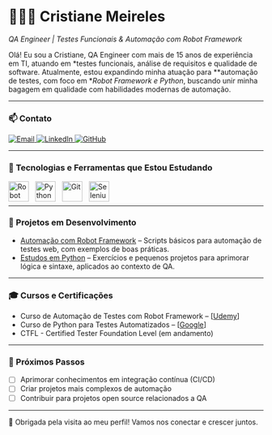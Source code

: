 # 👩🏽‍💻 Cristiane Meireles

*QA Engineer | Testes Funcionais & Automação com Robot Framework*

Olá! Eu sou a Cristiane, QA Engineer com mais de 15 anos de experiência em TI, atuando em *testes funcionais, análise de requisitos e qualidade de software. Atualmente, estou expandindo minha atuação para **automação de testes, com foco em **Robot Framework e Python*, buscando unir minha bagagem em qualidade com habilidades modernas de automação.

---

### 📫 Contato

<p align="left">
  <a href="mailto:cris.ameireles@gmail.com" target="_blank" rel="noopener noreferrer">
    <img 
      alt="Email" 
      title="Enviar email" 
      src="https://img.shields.io/badge/Email-D14836?style=for-the-badge&logo=gmail&logoColor=white" 
    />
  </a>
  <a href="https://www.linkedin.com/in/cristianemeireles/" target="_blank" rel="noopener noreferrer">
    <img 
      alt="LinkedIn" 
      title="Conecte-se comigo no LinkedIn" 
      src="https://img.shields.io/badge/LinkedIn-0A66C2?style=for-the-badge&logo=linkedin&logoColor=white" 
    />
  </a>
  <a href="https://github.com/meirelescris" target="_blank" rel="noopener noreferrer">
    <img 
      alt="GitHub" 
      title="Meu perfil no GitHub" 
      src="https://img.shields.io/badge/GitHub-181717?style=for-the-badge&logo=github&logoColor=white" 
    />
  </a>
</p>

---

### 🤖 Tecnologias e Ferramentas que Estou Estudando

<img 
    align="left" 
    alt="Robot Framework" 
    title="Robot Framework" 
    width="40px" 
    style="padding-right: 10px;" 
    src="https://raw.githubusercontent.com/robotframework/visual-identity/main/logo/robot-framework.svg" 
/>
<img 
    align="left" 
    alt="Python" 
    title="Python" 
    width="40px" 
    style="padding-right: 10px;" 
    src="https://cdn.jsdelivr.net/gh/devicons/devicon/icons/python/python-original.svg" 
/>
<img 
    align="left" 
    alt="Git" 
    title="Git" 
    width="40px" 
    style="padding-right: 10px;" 
    src="https://cdn.jsdelivr.net/gh/devicons/devicon/icons/git/git-original.svg" 
/>
<img 
    align="left" 
    alt="Selenium" 
    title="Selenium" 
    width="40px" 
    style="padding-right: 10px;" 
    src="https://cdn.jsdelivr.net/gh/devicons/devicon/icons/selenium/selenium-original.svg" 
/>

<br/>
<br/>

---

### 📂 Projetos em Desenvolvimento

- [Automação com Robot Framework](https://github.com/meirelescris/robot-framework-examples) – Scripts básicos para automação de testes web, com exemplos de boas práticas.  
- [Estudos em Python](https://github.com/meirelescris/python-studies) – Exercícios e pequenos projetos para aprimorar lógica e sintaxe, aplicados ao contexto de QA.  

---

### 🎓 Cursos e Certificações

- Curso de Automação de Testes com Robot Framework – [[Udemy](https://www.udemy.com/course/automacao-de-testes-com-robot-framework-basico/)]  
- Curso de Python para Testes Automatizados – [[Google](https://developers.google.com/edu/python?hl=pt-br)]  
- CTFL - Certified Tester Foundation Level (em andamento)  

---

### 🚀 Próximos Passos

- [ ] Aprimorar conhecimentos em integração contínua (CI/CD)  
- [ ] Criar projetos mais complexos de automação  
- [ ] Contribuir para projetos open source relacionados a QA  

---

🎉 Obrigada pela visita ao meu perfil! Vamos nos conectar e crescer juntos.
